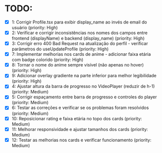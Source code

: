 # TODO:

- [x] 1: Corrigir Profile.tsx para exibir display_name ao invés de email do usuário (priority: High)
- [x] 2: Verificar e corrigir inconsistências nos nomes dos campos entre frontend (displayName) e backend (display_name) (priority: High)
- [x] 3: Corrigir erro 400 Bad Request na atualização do perfil - verificar parâmetros do useUpdateProfile (priority: High)
- [x] 7: Implementar melhorias nos cards de anime - adicionar faixa etária com badge colorido (priority: High)
- [x] 8: Tornar o nome do anime sempre visível (não apenas no hover) (priority: High)
- [x] 9: Adicionar overlay gradiente na parte inferior para melhor legibilidade (priority: High)
- [x] 4: Ajustar altura da barra de progresso no VideoPlayer (reduzir de h-1) (priority: Medium)
- [x] 5: Corrigir espaçamento entre barra de progresso e controles do player (priority: Medium)
- [x] 6: Testar as correções e verificar se os problemas foram resolvidos (priority: Medium)
- [x] 10: Reposicionar rating e faixa etária no topo dos cards (priority: Medium)
- [x] 11: Melhorar responsividade e ajustar tamanhos dos cards (priority: Medium)
- [x] 12: Testar as melhorias nos cards e verificar funcionamento (priority: Medium)
